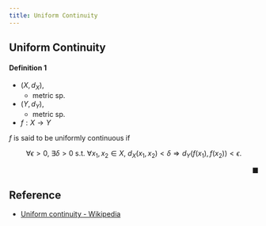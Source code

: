 ```yaml
---
title: Uniform Continuity
---
```


## Uniform Continuity


#### Definition 1
* $(X, d_{X})$,
    * metric sp.
* $(Y, d_{Y})$,
    * metric sp.
* $f: X \rightarrow Y$

$f$ is said to be uniformly continuous if

$$
    \forall \epsilon > 0,
    \
    \exists \delta > 0
    \text{ s.t. }
    \forall x_{1}, x_{2} \in X,
    \
    d_{X}(x_{1}, x_{2}) < \delta
    \Rightarrow 
    d_{Y}(f(x_{1}), f(x_{2})) < \epsilon
    .
$$

<div class="end-of-statement" style="text-align: right">■</div>

## Reference
* [Uniform continuity \- Wikipedia](https://en.wikipedia.org/wiki/Uniform_continuity)
